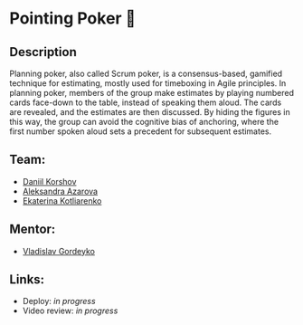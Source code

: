# Pointing Poker 🤝

## Description

Planning poker, also called Scrum poker, is a consensus-based, gamified technique for estimating, mostly used for timeboxing in Agile principles. In planning poker, members of the group make estimates by playing numbered cards face-down to the table, instead of speaking them aloud. The cards are revealed, and the estimates are then discussed. By hiding the figures in this way, the group can avoid the cognitive bias of anchoring, where the first number spoken aloud sets a precedent for subsequent estimates.

## Team:

 - [Daniil Korshov][daniel-ki]
 - [Aleksandra Azarova][foggylight]
 - [Ekaterina Kotliarenko][foggylight]

## Mentor:

 - [Vladislav Gordeyko][vladislavgordeyko]

## Links:

 - Deploy: *in progress*
 - Video review: *in progress*


 [kagerka]: https://github.com/kagerka
 [daniel-ki]: https://github.com/daniel-ki
 [foggylight]: https://github.com/foggylight
 [vladislavgordeyko]: https://github.com/vladislavgordeyko